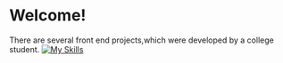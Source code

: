 # Welcome!
There are several front end projects,which were developed by a college student.
[![My Skills](https://skillicons.dev/icons?i=css,git,github,gmail,html,js,md,npm,obsidian,ps,powershell,py,regex,svg,vite,vscode,vue,windows)](https://skillicons.dev)
